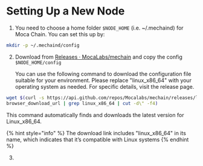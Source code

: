 # Setting Up a New Node

1. You need to choose a home folder `$NODE_HOME` (i.e. \~/.mechaind) for Moca Chain. You can set this up by:

```bash
mkdir -p ~/.mechaind/config
```

2.  Download from [Releases · MocaLabs/mechain](https://github.com/zkMeLabs/mechain/releases) and copy the config `$NODE_HOME/config`

    You can use the following command to download the configuration file suitable for your environment. Please replace "linux\_x86\_64" with your operating system as needed. For specific details, visit the release page.

```bash
wget $(curl -s https://api.github.com/repos/Mocalabs/mechain/releases/latest | grep 
browser_download_url | grep linux_x86_64 | cut -d\" -f4)
```

&#x20;       This command automatically finds and downloads the latest version for Linux\_x86\_64.

{% hint style="info" %}
The download link includes "linux\_x86\_64" in its name, which indicates that it’s compatible with Linux systems
{% endhint %}

3.
